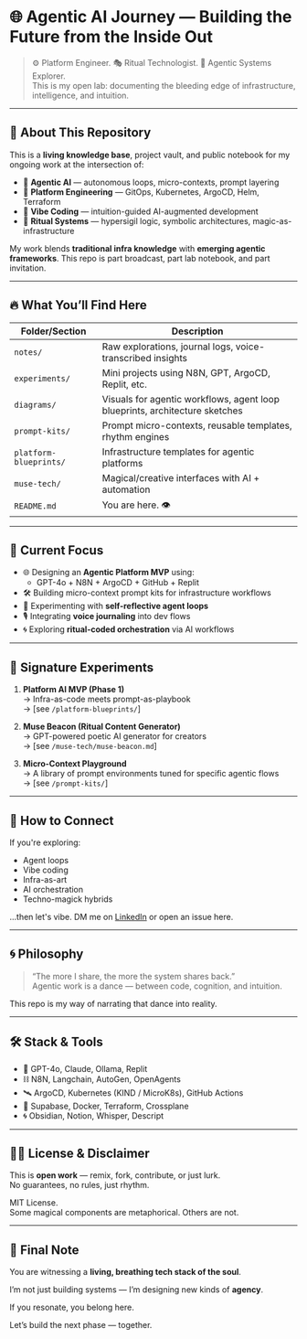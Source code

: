 # 🌐 Agentic AI Journey — Building the Future from the Inside Out

> ⚙️ Platform Engineer. 🎭 Ritual Technologist. 🤖 Agentic Systems Explorer.  
> This is my open lab: documenting the bleeding edge of infrastructure, intelligence, and intuition.

---

## 🧭 About This Repository

This is a **living knowledge base**, project vault, and public notebook for my ongoing work at the intersection of:

- 🧠 **Agentic AI** — autonomous loops, micro-contexts, prompt layering
- 🔁 **Platform Engineering** — GitOps, Kubernetes, ArgoCD, Helm, Terraform
- 🧬 **Vibe Coding** — intuition-guided AI-augmented development
- 🔮 **Ritual Systems** — hypersigil logic, symbolic architectures, magic-as-infrastructure

My work blends **traditional infra knowledge** with **emerging agentic frameworks**. This repo is part broadcast, part lab notebook, and part invitation.

---

## 🔥 What You’ll Find Here

| Folder/Section          | Description                                                                 |
|--------------------------|-----------------------------------------------------------------------------|
| `notes/`                 | Raw explorations, journal logs, voice-transcribed insights                 |
| `experiments/`           | Mini projects using N8N, GPT, ArgoCD, Replit, etc.                          |
| `diagrams/`              | Visuals for agentic workflows, agent loop blueprints, architecture sketches |
| `prompt-kits/`           | Prompt micro-contexts, reusable templates, rhythm engines                  |
| `platform-blueprints/`   | Infrastructure templates for agentic platforms                             |
| `muse-tech/`             | Magical/creative interfaces with AI + automation                          |
| `README.md`              | You are here. 👁                                                           |

---

## 🌊 Current Focus

- 🌐 Designing an **Agentic Platform MVP** using:
  - GPT-4o + N8N + ArgoCD + GitHub + Replit
- 🛠 Building micro-context prompt kits for infrastructure workflows
- 🔁 Experimenting with **self-reflective agent loops**
- 🎙 Integrating **voice journaling** into dev flows
- 🌀 Exploring **ritual-coded orchestration** via AI workflows

---

## 🧪 Signature Experiments

1. **Platform AI MVP (Phase 1)**  
   → Infra-as-code meets prompt-as-playbook  
   → [see `/platform-blueprints/`]

2. **Muse Beacon (Ritual Content Generator)**  
   → GPT-powered poetic AI generator for creators  
   → [see `/muse-tech/muse-beacon.md`]

3. **Micro-Context Playground**  
   → A library of prompt environments tuned for specific agentic flows  
   → [see `/prompt-kits/`]

---

## 📡 How to Connect

If you're exploring:
- Agent loops
- Vibe coding
- Infra-as-art
- AI orchestration
- Techno-magick hybrids

...then let's vibe. DM me on [LinkedIn](https://www.linkedin.com/) or open an issue here.

---

## 🌀 Philosophy

> “The more I share, the more the system shares back.”  
> Agentic work is a dance — between code, cognition, and intuition.

This repo is my way of narrating that dance into reality.

---

## 🛠 Stack & Tools

- 🧠 GPT-4o, Claude, Ollama, Replit
- ⛓️ N8N, Langchain, AutoGen, OpenAgents
- 🛰️ ArgoCD, Kubernetes (KIND / MicroK8s), GitHub Actions
- 🔧 Supabase, Docker, Terraform, Crossplane
- 🌀 Obsidian, Notion, Whisper, Descript

---

## 🧙‍♂️ License & Disclaimer

This is **open work** — remix, fork, contribute, or just lurk.  
No guarantees, no rules, just rhythm.

MIT License.  
Some magical components are metaphorical. Others are not.

---

## 🧭 Final Note

You are witnessing a **living, breathing tech stack of the soul**.

I’m not just building systems — I’m designing new kinds of **agency**.

If you resonate, you belong here.

Let’s build the next phase — together.
